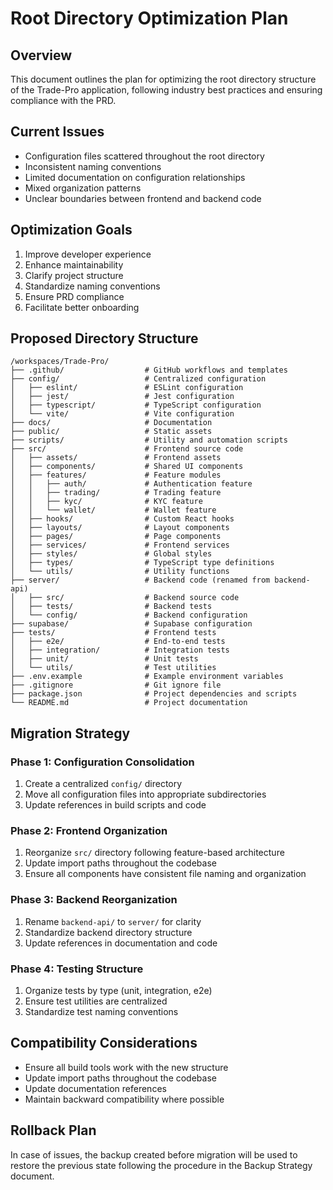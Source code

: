 # Root Directory Optimization Plan

## Overview

This document outlines the plan for optimizing the root directory structure of the Trade-Pro
application, following industry best practices and ensuring compliance with the PRD.

## Current Issues

- Configuration files scattered throughout the root directory
- Inconsistent naming conventions
- Limited documentation on configuration relationships
- Mixed organization patterns
- Unclear boundaries between frontend and backend code

## Optimization Goals

1. Improve developer experience
2. Enhance maintainability
3. Clarify project structure
4. Standardize naming conventions
5. Ensure PRD compliance
6. Facilitate better onboarding

## Proposed Directory Structure

```
/workspaces/Trade-Pro/
├── .github/                  # GitHub workflows and templates
├── config/                   # Centralized configuration
│   ├── eslint/               # ESLint configuration
│   ├── jest/                 # Jest configuration
│   ├── typescript/           # TypeScript configuration
│   └── vite/                 # Vite configuration
├── docs/                     # Documentation
├── public/                   # Static assets
├── scripts/                  # Utility and automation scripts
├── src/                      # Frontend source code
│   ├── assets/               # Frontend assets
│   ├── components/           # Shared UI components
│   ├── features/             # Feature modules
│   │   ├── auth/             # Authentication feature
│   │   ├── trading/          # Trading feature
│   │   ├── kyc/              # KYC feature
│   │   └── wallet/           # Wallet feature
│   ├── hooks/                # Custom React hooks
│   ├── layouts/              # Layout components
│   ├── pages/                # Page components
│   ├── services/             # Frontend services
│   ├── styles/               # Global styles
│   ├── types/                # TypeScript type definitions
│   └── utils/                # Utility functions
├── server/                   # Backend code (renamed from backend-api)
│   ├── src/                  # Backend source code
│   ├── tests/                # Backend tests
│   └── config/               # Backend configuration
├── supabase/                 # Supabase configuration
├── tests/                    # Frontend tests
│   ├── e2e/                  # End-to-end tests
│   ├── integration/          # Integration tests
│   ├── unit/                 # Unit tests
│   └── utils/                # Test utilities
├── .env.example              # Example environment variables
├── .gitignore                # Git ignore file
├── package.json              # Project dependencies and scripts
└── README.md                 # Project documentation
```

## Migration Strategy

### Phase 1: Configuration Consolidation

1. Create a centralized `config/` directory
2. Move all configuration files into appropriate subdirectories
3. Update references in build scripts and code

### Phase 2: Frontend Organization

1. Reorganize `src/` directory following feature-based architecture
2. Update import paths throughout the codebase
3. Ensure all components have consistent file naming and organization

### Phase 3: Backend Reorganization

1. Rename `backend-api/` to `server/` for clarity
2. Standardize backend directory structure
3. Update references in documentation and code

### Phase 4: Testing Structure

1. Organize tests by type (unit, integration, e2e)
2. Ensure test utilities are centralized
3. Standardize test naming conventions

## Compatibility Considerations

- Ensure all build tools work with the new structure
- Update import paths throughout the codebase
- Update documentation references
- Maintain backward compatibility where possible

## Rollback Plan

In case of issues, the backup created before migration will be used to restore the previous state
following the procedure in the Backup Strategy document.
